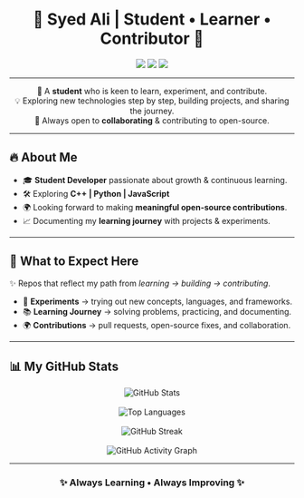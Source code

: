 <h1 align="center">🚀 Syed Ali | Student • Learner • Contributor 🚀</h1>

<p align="center">
  <img src="https://img.shields.io/badge/C++-00599C?style=for-the-badge&logo=c%2B%2B&logoColor=white" />
  <img src="https://img.shields.io/badge/Python-3776AB?style=for-the-badge&logo=python&logoColor=white" />
  <img src="https://img.shields.io/badge/JavaScript-F7DF1E?style=for-the-badge&logo=javascript&logoColor=black" />
</p>

---

<p align="center">
  🌱 A <b>student</b> who is keen to learn, experiment, and contribute.<br>
  💡 Exploring new technologies step by step, building projects, and sharing the journey.<br>
  🤝 Always open to <b>collaborating</b> & contributing to open-source.
</p>

---

## 🔥 About Me
- 🎓 **Student Developer** passionate about growth & continuous learning.  
- 🛠️ Exploring **C++ | Python | JavaScript**  
- 🌍 Looking forward to making **meaningful open-source contributions**.  
- 📈 Documenting my **learning journey** with projects & experiments.  

---

## 🚀 What to Expect Here
✨ Repos that reflect my path from *learning → building → contributing*.  

- 🔬 **Experiments** → trying out new concepts, languages, and frameworks.  
- 📚 **Learning Journey** → solving problems, practicing, and documenting.  
- 🌍 **Contributions** → pull requests, open-source fixes, and collaboration.  

---

## 📊 My GitHub Stats
<p align="center"> <img src="https://github-readme-stats.vercel.app/api?username=SyedAli-Pk&show_icons=true&theme=tokyonight&hide_border=true&border_radius=10" alt="GitHub Stats" /> <br><br> <img src="https://github-readme-stats.vercel.app/api/top-langs/?username=SyedAli-Pk&layout=compact&theme=tokyonight&hide_border=true&border_radius=10" alt="Top Languages" /> <br><br> <img src="https://github-readme-streak-stats.herokuapp.com/?user=SyedAli-Pk&theme=tokyonight&hide_border=true&border_radius=10" alt="GitHub Streak" /> <br><br> <img src="https://github-readme-activity-graph.vercel.app/graph?username=SyedAli-Pk&theme=tokyonight&hide_border=true&area=true&custom_title=Contribution%20Graph&bg_color=1a1b27&line=7df7c3&point=7df7c3" alt="GitHub Activity Graph" /> </p>

---

<h3 align="center">✨ Always Learning • Always Improving ✨</h3>
